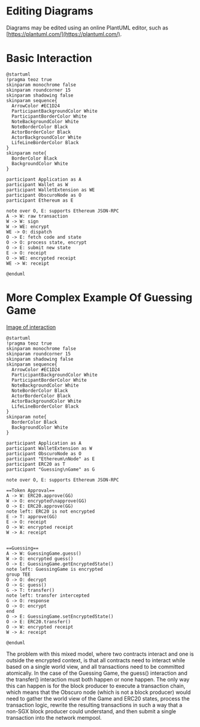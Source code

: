 # Editing Diagrams
Diagrams may be edited using an online PlantUML editor, such as [https://plantuml.com/](https://plantuml.com/).

# Basic Interaction

```
@startuml
!pragma teoz true
skinparam monochrome false
skinparam roundcorner 15
skinparam shadowing false
skinparam sequence{
  ArrowColor #EC1D24
  ParticipantBackgroundColor White
  ParticipantBorderColor White
  NoteBackgroundColor White
  NoteBorderColor Black
  ActorBorderColor Black
  ActorBackgroundColor White
  LifeLineBorderColor Black
}
skinparam note{
  BorderColor Black
  BackgroundColor White
}

participant Application as A
participant Wallet as W
participant WalletExtension as WE
participant ObscuroNode as O
participant Ethereum as E

note over O, E: supports Ethereum JSON-RPC
A -> W: raw transaction
W -> W: sign
W -> WE: encrypt
WE -> O: dispatch
O -> E: fetch code and state
O -> O: process state, encrypt
O -> E: submit new state
E -> O: receipt
O -> WE: encrypted receipt
WE -> W: receipt

@enduml
```

# More Complex Example Of Guessing Game

[Image of interaction](https://www.plantuml.com/plantuml/png/bPBDRjim48JlV8fjUac19cY2zcB0HHoN4504KP0Oq2KNLbhRX2Kkkrmb_K7UlQOjsMAh77eKlvaTpb9NGGnBszJgZMUpQWm8qYyGRb65ZNNUi6cW8KVbcgb1M9ew315JwwgIs273nQS126jJqRDrgtyi0R-tw4hyhG1cpFGyfveOtkhvnPVBZzl3EyDYI-kDasjJRbQxZBseM5l1loJ45NAARqamjQPiwBckjy9ubLA8NmUlJBknIxonRcJYow2o8zdL7Hi_Flb5AN_i23FlQriQiUJ019Wbi31rZQ9_2BhG2Of4a7yBPSjqInL6c2VmHCiQ6TlcqKN1ILJeHA7lvvSVul4YDMOjXc3Twj5bfjaRCwLYLw0dPCZVWvv0QBqdbW1z3dnzo6_Fxk_cIasd2zgWY_MOdamzdQePd7s6Oh8FFJSxWATPzauLaUGJG5VoJozOFReXpYFM8yRzZMfSIWV1XlWYnq5AH-zY0aENxk8OIxHUzlEBGVo1597CZihOgz_De55_59TrleeVfoEbe2TzdzI6edlbWnZ1qq6zL1jR7Xl6Fyp3GckLTuaLHjRroYQ7tApRXR1nOOcS9lIdO9qWbxWRdXrM5JovW2fFMobqrNYVCD8dVSZ1DVxZ1QwsYMrJ_m40)

```
@startuml
!pragma teoz true
skinparam monochrome false
skinparam roundcorner 15
skinparam shadowing false
skinparam sequence{
  ArrowColor #EC1D24
  ParticipantBackgroundColor White
  ParticipantBorderColor White
  NoteBackgroundColor White
  NoteBorderColor Black
  ActorBorderColor Black
  ActorBackgroundColor White
  LifeLineBorderColor Black
}
skinparam note{
  BorderColor Black
  BackgroundColor White
}

participant Application as A
participant WalletExtension as W
participant ObscuroNode as O
participant "Ethereum\nNode" as E
participant ERC20 as T
participant "Guessing\nGame" as G

note over O, E: supports Ethereum JSON-RPC

==Token Approval==
A -> W: ERC20.approve(GG)
W -> O: encrypted\napprove(GG)
O -> E: ERC20.approve(GG)
note left: ERC20 is not encrypted
E -> T: approve(GG)
E -> O: receipt
O -> W: encrypted receipt
W -> A: receipt


==Guessing==
A -> W: GuessingGame.guess()
W -> O: encrypted guess()
O -> E: GuessingGame.getEncryptedState()
note left: GuessingGame is encrypted
group TEE
O -> O: decrypt
O -> G: guess()
G -> T: transfer()
note left: transfer intercepted
G -> O: response
O -> O: encrypt
end
O -> E: GuessingGame.setEncryptedState()
O -> E: ERC20.transfer()
O -> W: encrypted receipt
W -> A: receipt

@enduml
```

The problem with this mixed model, where two contracts interact and one is outside the encrypted context, is that all contracts need to interact while
based on a single world view, and all transactions need to be committed atomically. In the case of the Guessing Game, the guess() interaction and the 
transfer() interaction must both happen or none happen. The only way this can happen is for the block producer to execute a transaction chain, which means 
that the Obscuro node (which is not a block producer) would need to gather the world view of the Game and ERC20 states, process the transaction logic,
rewrite the resulting transactions in such a way that a non-SGX block producer could understand, and then submit a single transaction into the network 
mempool.

